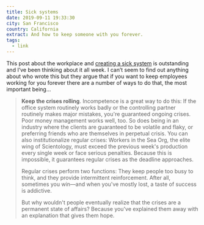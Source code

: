```yaml
---
title: Sick systems
date: 2019-09-11 19:33:30
city: San Francisco
country: California
extract: And how to keep someone with you forever.
tags:
  - link
---
```


This post about the workplace and [creating a sick system](http://www.issendai.com/psychology/sick-systems.html) is outstanding and I’ve been thinking about it all week. I can’t seem to find out anything about who wrote this but they argue that if you want to keep employees working for you forever there are a number of ways to do that, the most important being...

> **Keep the crises rolling**. Incompetence is a great way to do this: If the office system routinely works badly or the controlling partner routinely makes major mistakes, you're guaranteed ongoing crises. Poor money management works well, too. So does being in an industry where the clients are guaranteed to be volatile and flaky, or preferring friends who are themselves in perpetual crisis. You can also institutionalize regular crises: Workers in the Sea Org, the elite wing of Scientology, must exceed the previous week's production every single week or face serious penalties. Because this is impossible, it guarantees regular crises as the deadline approaches.
>
> Regular crises perform two functions: They keep people too busy to think, and they provide intermittent reinforcement. After all, sometimes you win—and when you've mostly lost, a taste of success is addictive.
>
> But why wouldn't people eventually realize that the crises are a permanent state of affairs? Because you've explained them away with an explanation that gives them hope.
